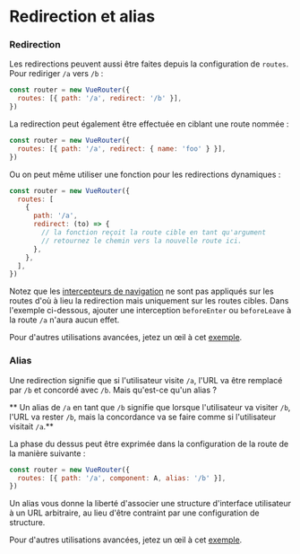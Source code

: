 # Redirection et alias

### Redirection

Les redirections peuvent aussi être faites depuis la configuration de `routes`. Pour rediriger `/a` vers `/b` :

```js
const router = new VueRouter({
  routes: [{ path: '/a', redirect: '/b' }],
})
```

La redirection peut également être effectuée en ciblant une route nommée :

```js
const router = new VueRouter({
  routes: [{ path: '/a', redirect: { name: 'foo' } }],
})
```

Ou on peut même utiliser une fonction pour les redirections dynamiques :

```js
const router = new VueRouter({
  routes: [
    {
      path: '/a',
      redirect: (to) => {
        // la fonction reçoit la route cible en tant qu'argument
        // retournez le chemin vers la nouvelle route ici.
      },
    },
  ],
})
```

Notez que les [intercepteurs de navigation](../advanced/navigation-guards.md) ne sont pas appliqués sur les routes d'où à lieu la redirection mais uniquement sur les routes cibles. Dans l'exemple ci-dessous, ajouter une interception `beforeEnter` ou `beforeLeave` à la route `/a` n'aura aucun effet.

Pour d'autres utilisations avancées, jetez un œil à cet [exemple](https://github.com/zachhaber/vue-router-state/blob/dev/examples/redirect/app.js).

### Alias

Une redirection signifie que si l'utilisateur visite `/a`, l'URL va être remplacé par `/b` et concordé avec `/b`. Mais qu'est-ce qu'un alias ?

** Un alias de `/a` en tant que `/b` signifie que lorsque l'utilisateur va visiter `/b`, l'URL va rester `/b`, mais la concordance va se faire comme si l'utilisateur visitait `/a`.**

La phase du dessus peut être exprimée dans la configuration de la route de la manière suivante :

```js
const router = new VueRouter({
  routes: [{ path: '/a', component: A, alias: '/b' }],
})
```

Un alias vous donne la liberté d'associer une structure d'interface utilisateur à un URL arbitraire, au lieu d'être contraint par une configuration de structure.

Pour d'autres utilisations avancées, jetez un œil à cet [exemple](https://github.com/zachhaber/vue-router-state/blob/dev/examples/route-alias/app.js).
